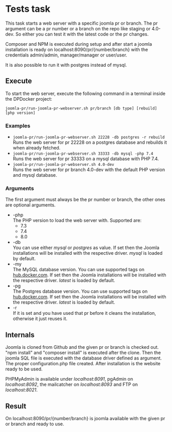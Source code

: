 # Tests task
This task starts a web server with a specific joomla pr or branch. The pr argument can be a pr number or a branch on the repo like staging or 4.0-dev. So either you can test it with the latest code or the pr changes.

Composer and NPM is executed during setup and after start a joomla installation is ready on localhost:8090/pr/{number/branch} with the credentials admin/admin, manager/manager or user/user.

It is also possible to run it with postgres instead of mysql.

## Execute
To start the web server, execute the following command in a terminal inside the DPDocker project:

`joomla-pr/run-joomla-pr-webserver.sh pr/branch [db type] [rebuild] [php version]`

### Examples

- `joomla-pr/run-joomla-pr-webserver.sh 22228 -db postgres -r rebuild`  
Runs the web server for pr 22228 on a postgres database and rebuilds it when already fetched.
- `joomla-pr/run-joomla-pr-webserver.sh 33333 -db mysql -php 7.4`  
Runs the web server for pr 33333 on a mysql database with PHP 7.4.
- `joomla-pr/run-joomla-pr-webserver.sh 4.0-dev`  
Runs the web server for pr branch 4.0-dev with the default PHP version and mysql database.

### Arguments
The first argument must always be the pr number or branch, the other ones are optional arguments.
- -php  
  The PHP version to load the web server with. Supported are:
    - 7.3
    - 7.4
    - 8.0
- -db  
  You can use either _mysql_ or _postgres_ as value. If set then the Joomla installations will be installed with the respective driver. _mysql_ is loaded by default.
- -my  
  The MySQL database version. You can use supported tags on [hub.docker.com](https://hub.docker.com/_/mysql). If set then the Joomla installations will be installed with the respective driver. _latest_ is loaded by default.
- -pg  
  The Postgres database version. You can use supported tags on [hub.docker.com](https://hub.docker.com/_/postgres). If set then the Joomla installations will be installed with the respective driver. _latest_ is loaded by default.
- -r  
  If it is set and you have used that pr before it cleans the installation, otherwise it just reuses it.

## Internals
Joomla is cloned from Github and the given pr or branch is checked out. "npm install" and "composer install" is executed after the clone. Then the joomla SQL file is executed with the database driver defined as argument. The proper configuration.php file created. After installation is the website ready to be used.

PHPMyAdmin is available under _localhost:8091_, pgAdmin on _localhost:8092_, the mailcatcher on _localhost:8093_ and FTP on _localhost:8021_.

## Result
On localhost:8090/pr/{number/branch} is joomla available with the given pr or branch and ready to use.
